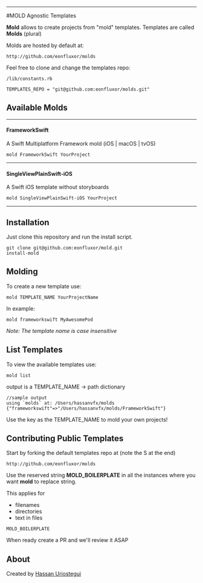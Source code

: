 --------------
#MOLD Agnostic Templates

**Mold** allows to create projects from "mold" templates. Templates are called **Molds** (plural) 

Molds are hosted by default at:

```
http://github.com/eonfluxor/molds
```

Feel free to clone and change the templates repo:

`/lib/constants.rb`

```
TEMPLATES_REPO = "git@github.com:eonfluxor/molds.git"

```

## Available Molds

--------------
#### FrameworkSwift

A Swift Multiplatform Framework mold (iOS | macOS | tvOS)

```
mold FrameworkSwift YourProject
```
--------------
#### SingleViewPlainSwift-iOS

A Swift iOS template without storyboards

```
mold SingleViewPlainSwift-iOS YourProject
```
--------------

## Installation

Just clone this repository and run the install script.

```
git clone git@github.com:eonfluxor/mold.git
install-mold
```

## Molding

To create a new template use:

```
mold TEMPLATE_NAME YourProjectName
```

In example:

```
mold frameworkswift MyAwesomePod
```
*Note: The template name is case insensitive*

## List Templates

To view the available templates use:

```
mold list
```

output is a TEMPLATE_NAME -> path dictionary

```
//sample output
using `molds` at: /Users/hassanvfx/molds
{"frameworkswift"=>"/Users/hassanvfx/molds/FrameworkSwift"}
```

Use the key as the TEMPLATE_NAME to mold your own projects!


## Contributing Public Templates

Start by forking the default templates repo at (note the S at the end)

```
http://github.com/eonfluxor/molds
```

Use the reserved string **MOLD_BOILERPLATE** in all the instances where you want **mold** to replace string.

This applies for 

* filenames
* directories
* text in files

```
MOLD_BOILERPLATE
```


When ready create a PR and we'll review it ASAP

## About

Created by [Hassan Uriostegui](http://linkedin.com/in/hassanvfx)
